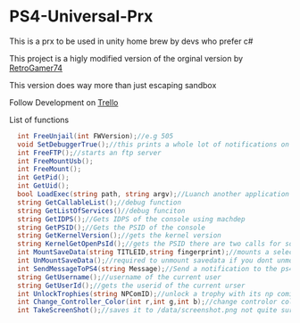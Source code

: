 # PS4-Universal-Prx
This is a prx to be used in unity home brew by devs who prefer c#


This project is a higly modified version of the orginal version by [RetroGamer74](https://github.com/RetroGamer74/PS4_UnjailPlugin_Unity_NativeCode)

This version does way more than just escaping sandbox 

Follow Development on [Trello](https://trello.com/c/NThzaJzZ/65-universal-plugin-for-unity)


List of functions 
```csharp
  int FreeUnjail(int FWVersion);//e.g 505
  void SetDebuggerTrue();//this prints a whole lot of notifications on the console
  int FreeFTP();//starts an ftp server
  int FreeMountUsb();
  int FreeMount();
  int GetPid();
  int GetUid();
  bool LoadExec(string path, string argv);//Luanch another application from our application
  string GetCallableList();//debug function
  string GetListOfServices()//debug funciton
  string GetIDPS();//Gets IDPS of the console using machdep
  string GetPSID();//Gets the PSID of the console
  string GetKernelVersion();//gets the kernel version
  string KernelGetOpenPsId();//gets the PSID there are two calls for some reason
  int MountSaveData(string TITLEID,string fingerprint);//mounts a selected 
  int UnMountSaveData();//required to unmount savedata if you dont unmount it will cause an app crash
  int SendMessageToPS4(string Message);//Send a notification to the ps4
  string GetUsername();//username of the current user
  string GetUserId();//gets the userid of the current urser
  int UnlockTrophies(string NPComID);//unlock a trophy with its np comid
  int Change_Controller_Color(int r,int g,int b);//change controlor color to whatever you want
  int TakeScreenShot();//saves it to /data/screenshot.png not quite sure why you would need this 
```
